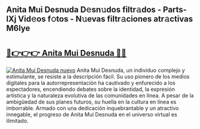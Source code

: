 ## Anita Mui Desnuda D𝚎sn𝚞dos filtr𝚊dos - Parts-lXj Vid𝚎os f𝚘tos - N𝚞evas filtr𝚊ciones atr𝚊ctivas M6lye

# <h2><a href="http://mb6l88.tromn.icu/?c=Anita+Mui+Desnuda">🔗👉👉👉 Anita Mui Desnuda 🔗🔗</a></h2>

[![Anita Mui Desnuda nuevo](https://i.imgur.com/pEAQMta.gif)](http://mb6l88.tromn.icu/?c=Anita+Mui+Desnuda)
Anita Mui Desnuda, un individuo complejo y estimulante, se resiste a la descripción fácil. Su uso pionero de los medios digitales para la autorrepresentación ha cautivado y enfurecido a los espectadores, encendiendo debates sobre la identidad, la expresión artística y la naturaleza evolutiva de las comunidades en línea. A pesar de la ambigüedad de sus planes futuros, su huella en la cultura en línea es imborrable. Armado con una dedicación inquebrantable y un atractivo innegable, el progreso de Anita Mui Desnuda en el universo virtual es ilimitado.
